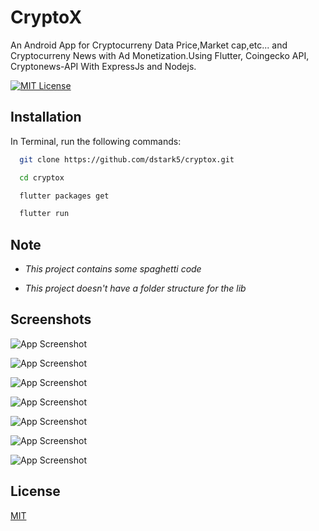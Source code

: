 
# CryptoX
An Android App for Cryptocurreny Data Price,Market cap,etc... and Cryptocurreny News with Ad Monetization.Using Flutter, Coingecko API, Cryptonews-API With ExpressJs and Nodejs.

[![MIT License](https://img.shields.io/badge/License-MIT-green.svg)](https://choosealicense.com/licenses/mit/)


## Installation

In Terminal, run the following commands:

```bash
  git clone https://github.com/dstark5/cryptox.git
```

```bash
  cd cryptox
```

```bash
  flutter packages get
```

```bash
  flutter run
```
## Note

* *This project contains some spaghetti code*

* *This project doesn't have a folder structure for the lib*

## Screenshots

![App Screenshot](https://github.com/cryptox/Screenshot/shot_0.png)

![App Screenshot](https://github.com/cryptox/Screenshot/shot_1.png)

![App Screenshot](https://github.com/cryptox/Screenshot/shot_2.png)

![App Screenshot](https://github.com/cryptox/Screenshot/shot_3.png)


![App Screenshot](https://github.com/cryptox/Screenshot/shot_4.png)

![App Screenshot](https://github.com/cryptox/Screenshot/shot_5.png)

![App Screenshot](https://github.com/cryptox/Screenshot/shot_6.png)





## License

[MIT](https://choosealicense.com/licenses/mit/)

